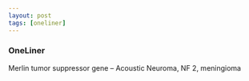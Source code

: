 ```yaml
---
layout: post
tags: [oneliner]
---
```



### OneLiner

Merlin tumor suppressor gene – Acoustic Neuroma, NF 2, meningioma
